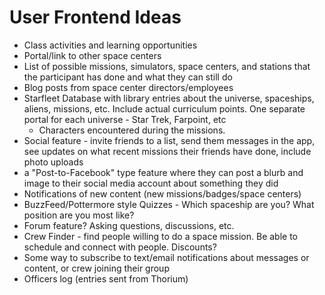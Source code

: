 # User Frontend Ideas

- Class activities and learning opportunities
- Portal/link to other space centers
- List of possible missions, simulators, space centers, and stations that the
  participant has done and what they can still do
- Blog posts from space center directors/employees
- Starfleet Database with library entries about the universe, spaceships,
  aliens, missions, etc. Include actual curriculum points. One separate portal
  for each universe - Star Trek, Farpoint, etc
  - Characters encountered during the missions.
- Social feature - invite friends to a list, send them messages in the app, see
  updates on what recent missions their friends have done, include photo uploads
- a "Post-to-Facebook" type feature where they can post a blurb and image to
  their social media account about something they did
- Notifications of new content (new missions/badges/space centers)
- BuzzFeed/Pottermore style Quizzes - Which spaceship are you? What position are
  you most like?
- Forum feature? Asking questions, discussions, etc.
- Crew Finder - find people willing to do a space mission. Be able to schedule
  and connect with people. Discounts?
- Some way to subscribe to text/email notifications about messages or content,
  or crew joining their group
- Officers log (entries sent from Thorium)